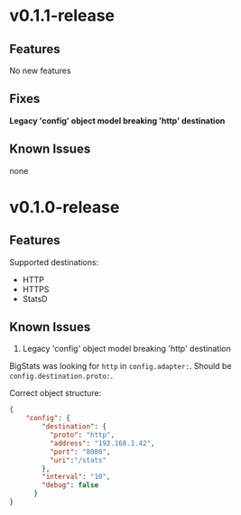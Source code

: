 # v0.1.1-release

## Features

No new features

## Fixes

**Legacy 'config' object model breaking 'http' destination**

## Known Issues
none

# v0.1.0-release

## Features

Supported destinations:

* HTTP
* HTTPS
* StatsD

## Known Issues

1. Legacy 'config' object model breaking 'http' destination

BigStats was looking for `http` in `config.adapter:`. Should be `config.destination.proto:`.

Correct object structure:

```json
{
    "config": {
        "destination": {
          "proto": "http",
          "address": "192.168.1.42",
          "port": "8080",
          "uri":"/stats"
        },
        "interval": "10",
        "debug": false
      }
}
```